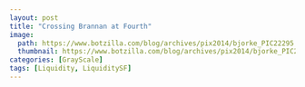 ```yaml
---
layout: post
title: "Crossing Brannan at Fourth"
image:
  path: https://www.botzilla.com/blog/archives/pix2014/bjorke_PIC22295.jpg
  thumbnail: https://www.botzilla.com/blog/archives/pix2014/bjorke_PIC22295.jpg
categories: [GrayScale]
tags: [Liquidity, LiquiditySF]
---
```





